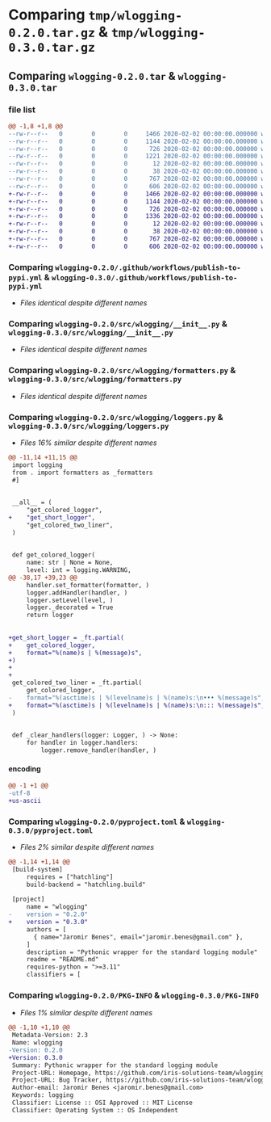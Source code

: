 # Comparing `tmp/wlogging-0.2.0.tar.gz` & `tmp/wlogging-0.3.0.tar.gz`

## Comparing `wlogging-0.2.0.tar` & `wlogging-0.3.0.tar`

### file list

```diff
@@ -1,8 +1,8 @@
--rw-r--r--   0        0        0     1466 2020-02-02 00:00:00.000000 wlogging-0.2.0/.github/workflows/publish-to-pypi.yml
--rw-r--r--   0        0        0     1144 2020-02-02 00:00:00.000000 wlogging-0.2.0/src/wlogging/__init__.py
--rw-r--r--   0        0        0      726 2020-02-02 00:00:00.000000 wlogging-0.2.0/src/wlogging/formatters.py
--rw-r--r--   0        0        0     1221 2020-02-02 00:00:00.000000 wlogging-0.2.0/src/wlogging/loggers.py
--rw-r--r--   0        0        0       12 2020-02-02 00:00:00.000000 wlogging-0.2.0/.gitignore
--rw-r--r--   0        0        0       38 2020-02-02 00:00:00.000000 wlogging-0.2.0/README.md
--rw-r--r--   0        0        0      767 2020-02-02 00:00:00.000000 wlogging-0.2.0/pyproject.toml
--rw-r--r--   0        0        0      606 2020-02-02 00:00:00.000000 wlogging-0.2.0/PKG-INFO
+-rw-r--r--   0        0        0     1466 2020-02-02 00:00:00.000000 wlogging-0.3.0/.github/workflows/publish-to-pypi.yml
+-rw-r--r--   0        0        0     1144 2020-02-02 00:00:00.000000 wlogging-0.3.0/src/wlogging/__init__.py
+-rw-r--r--   0        0        0      726 2020-02-02 00:00:00.000000 wlogging-0.3.0/src/wlogging/formatters.py
+-rw-r--r--   0        0        0     1336 2020-02-02 00:00:00.000000 wlogging-0.3.0/src/wlogging/loggers.py
+-rw-r--r--   0        0        0       12 2020-02-02 00:00:00.000000 wlogging-0.3.0/.gitignore
+-rw-r--r--   0        0        0       38 2020-02-02 00:00:00.000000 wlogging-0.3.0/README.md
+-rw-r--r--   0        0        0      767 2020-02-02 00:00:00.000000 wlogging-0.3.0/pyproject.toml
+-rw-r--r--   0        0        0      606 2020-02-02 00:00:00.000000 wlogging-0.3.0/PKG-INFO
```

### Comparing `wlogging-0.2.0/.github/workflows/publish-to-pypi.yml` & `wlogging-0.3.0/.github/workflows/publish-to-pypi.yml`

 * *Files identical despite different names*

### Comparing `wlogging-0.2.0/src/wlogging/__init__.py` & `wlogging-0.3.0/src/wlogging/__init__.py`

 * *Files identical despite different names*

### Comparing `wlogging-0.2.0/src/wlogging/formatters.py` & `wlogging-0.3.0/src/wlogging/formatters.py`

 * *Files identical despite different names*

### Comparing `wlogging-0.2.0/src/wlogging/loggers.py` & `wlogging-0.3.0/src/wlogging/loggers.py`

 * *Files 16% similar despite different names*

```diff
@@ -11,14 +11,15 @@
 import logging
 from . import formatters as _formatters
 #]
 
 
 __all__ = (
     "get_colored_logger",
+    "get_short_logger",
     "get_colored_two_liner",
 )
 
 
 def get_colored_logger(
     name: str | None = None,
     level: int = logging.WARNING,
@@ -38,17 +39,23 @@
     handler.set_formatter(formatter, )
     logger.addHandler(handler, )
     logger.setLevel(level, )
     logger._decorated = True
     return logger
 
 
+get_short_logger = _ft.partial(
+    get_colored_logger,
+    format="%(name)s | %(message)s",
+)
+
+
 get_colored_two_liner = _ft.partial(
     get_colored_logger,
-    format="%(asctime)s | %(levelname)s | %(name)s:\n••• %(message)s",
+    format="%(asctime)s | %(levelname)s | %(name)s:\n::: %(message)s",
 )
 
 
 def _clear_handlers(logger: Logger, ) -> None:
     for handler in logger.handlers:
         logger.remove_handler(handler, )
```

#### encoding

```diff
@@ -1 +1 @@
-utf-8
+us-ascii
```

### Comparing `wlogging-0.2.0/pyproject.toml` & `wlogging-0.3.0/pyproject.toml`

 * *Files 2% similar despite different names*

```diff
@@ -1,14 +1,14 @@
 [build-system]
     requires = ["hatchling"]
     build-backend = "hatchling.build"
 
 [project]
     name = "wlogging"
-    version = "0.2.0"
+    version = "0.3.0"
     authors = [
       { name="Jaromir Benes", email="jaromir.benes@gmail.com" },
     ]
     description = "Pythonic wrapper for the standard logging module"
     readme = "README.md"
     requires-python = ">=3.11"
     classifiers = [
```

### Comparing `wlogging-0.2.0/PKG-INFO` & `wlogging-0.3.0/PKG-INFO`

 * *Files 1% similar despite different names*

```diff
@@ -1,10 +1,10 @@
 Metadata-Version: 2.3
 Name: wlogging
-Version: 0.2.0
+Version: 0.3.0
 Summary: Pythonic wrapper for the standard logging module
 Project-URL: Homepage, https://github.com/iris-solutions-team/wlogging
 Project-URL: Bug Tracker, https://github.com/iris-solutions-team/wlogging/issues
 Author-email: Jaromir Benes <jaromir.benes@gmail.com>
 Keywords: logging
 Classifier: License :: OSI Approved :: MIT License
 Classifier: Operating System :: OS Independent
```

